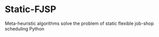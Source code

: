 # Static-FJSP
Meta-heuristic algorithms solve the problem of static flexible job-shop scheduling
Python
